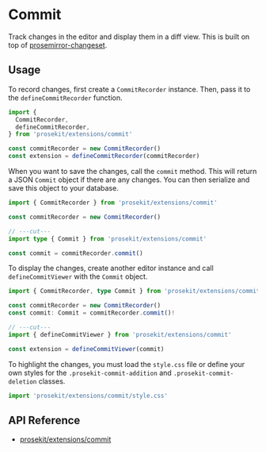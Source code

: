 # Commit

Track changes in the editor and display them in a diff view. This is built on top of [prosemirror-changeset](https://github.com/ProseMirror/prosemirror-changeset).

<!-- @include: @/examples/change-tracking.md -->

## Usage

To record changes, first create a `CommitRecorder` instance. Then, pass it to the `defineCommitRecorder` function.

```ts twoslash
import {
  CommitRecorder,
  defineCommitRecorder,
} from 'prosekit/extensions/commit'

const commitRecorder = new CommitRecorder()
const extension = defineCommitRecorder(commitRecorder)
```

When you want to save the changes, call the `commit` method. This will return a JSON `Commit` object if there are any changes. You can then serialize and save this object to your database.

```ts twoslash
import { CommitRecorder } from 'prosekit/extensions/commit'

const commitRecorder = new CommitRecorder()

// ---cut---
import type { Commit } from 'prosekit/extensions/commit'

const commit = commitRecorder.commit()
```

To display the changes, create another editor instance and call `defineCommitViewer` with the `Commit` object.

```ts twoslash
import { CommitRecorder, type Commit } from 'prosekit/extensions/commit'

const commitRecorder = new CommitRecorder()
const commit: Commit = commitRecorder.commit()!

// ---cut---
import { defineCommitViewer } from 'prosekit/extensions/commit'

const extension = defineCommitViewer(commit)
```

To highlight the changes, you must load the `style.css` file or define your own styles for the `.prosekit-commit-addition` and `.prosekit-commit-deletion` classes.

```ts twoslash
import 'prosekit/extensions/commit/style.css'
```

## API Reference

- [prosekit/extensions/commit](/references/extensions/commit)
